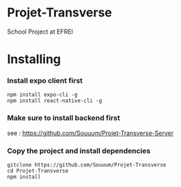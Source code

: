 # Projet-Transverse
School Project at EFREI



# Installing

### Install expo client first
```
npm install expo-cli -g
npm install react-native-cli -g
```
### Make sure to install backend first

see : https://github.com/Souuum/Projet-Transverse-Server

### Copy the project and install dependencies
```
gitclone https://github.com/Souuum/Projet-Transverse
cd Projet-Transverse
npm install
```



